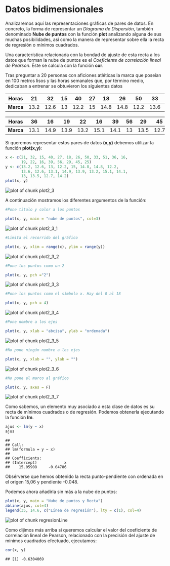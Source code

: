 
# Datos bidimensionales

Analizaremos aquí las representaciones gráficas de pares de datos. En concreto, la forma de representar un _Diagrama de Dispersión_, también denominado __Nube de puntos__ con la función __plot__ analizando alguna de sus muchas posibilidades, así como la manera de representar sobre ella la recta de regresión o mínimos cuadrados.

Una característica relacionada con la bondad de ajuste de esta recta a los datos que forman la nube de puntos es el _Coeficiente de correlación lineal de Pearson_. Éste se calcula con la función __cor__.

<!--sec data-title="Ejemplo 2.4" data-id="ej2_4" ces-->


Tras preguntar a 20 personas con aficiones atléticas la marca que poseían en 100 metros lisos y las horas semanales que, por término medio, dedicaban a entrenar se obtuvieron los siguientes datos



| Horas | 21 | 32 | 15 | 40 | 27 | 18 | 26 | 50 | 33 | 51 |
| -- | -- | -- | -- | -- | -- | -- | -- | -- | -- | -- |
| __Marca__ | 13.2 | 12.6 | 13 | 12.2 | 15 | 14.8 | 14.8 | 12.2 | 13.6 | 12.6 |

| Horas| 36 | 16 | 19 | 22 | 16 | 39 | 56 | 29 |45 | 25 |
| -- | -- | -- | -- | -- | -- | -- | -- | -- | -- | -- |
| __Marca__ | 13.1 | 14.9 | 13.9 | 13.2 | 15.1 | 14.1 | 13 | 13.5 | 12.7 | 14.2 |



Si queremos representar estos pares de datos __(x,y)__ debemos utilizar la función __plot(x,y)__:


```r
x <- c(21, 32, 15, 40, 27, 18, 26, 50, 33, 51, 36, 16,
       19, 22, 16, 39, 56, 29, 45, 25)
y <- c(13.2, 12.6, 13, 12.2, 15, 14.8, 14.8, 12.2, 
       13.6, 12.6, 13.1, 14.9, 13.9, 13.2, 15.1, 14.1, 
       13, 13.5, 12.7, 14.2)
plot(x, y)
```

![plot of chunk plot2_3](figure/plot2_3-1.png)

A continuación mostramos los diferentes argumentos de la función:


```r
#Pone titulo y color a los puntos

plot(x, y, main = "nube de puntos", col=3)
```

![plot of chunk plot2_3_1](figure/plot2_3_1-1.png)


```r
#Limita el recorrido del gráfico

plot(x, y, xlim = range(x), ylim = range(y))
```

![plot of chunk plot2_3_2](figure/plot2_3_2-1.png)


```r
#Pone los puntos como un 2

plot(x, y, pch ="2")
```

![plot of chunk plot2_3_3](figure/plot2_3_3-1.png)



```r
#Pone los puntos como el símbolo x. Hay del 0 al 18

plot(x, y, pch = 4)
```

![plot of chunk plot2_3_4](figure/plot2_3_4-1.png)


```r
#Pone nombre a los ejes

plot(x, y, xlab = "abcisa", ylab = "ordenada")
```

![plot of chunk plot2_3_5](figure/plot2_3_5-1.png)


```r
#No pone ningún nombre a los ejes

plot(x, y, xlab = "", ylab = "")
```

![plot of chunk plot2_3_6](figure/plot2_3_6-1.png)


```r
#No pone el marco al gráfico

plot(x, y, axes = F)
```

![plot of chunk plot2_3_7](figure/plot2_3_7-1.png)

Como sabemos, un elemento muy asociado a esta clase de datos es su recta de mínimos cuadrados o de regresión. Podemos obtenerla ejecutando la función __lm__. 


```r
ajus <- lm(y ~ x)
ajus
```

```
## 
## Call:
## lm(formula = y ~ x)
## 
## Coefficients:
## (Intercept)            x  
##    15.05908     -0.04786
```
Obsérverse que hemos obtenido la recta punto-pendiente con ordenada en el origen 15,06 y pendiente -0.048.

Podemos ahora añadirla sin más a la nube de puntos:


```r
plot(x, y, main = "Nube de puntos y Recta")
abline(ajus, col=4)
legend(35, 14.6, c("Línea de regresión"), lty = c(1), col=4)
```

![plot of chunk regresionLine](figure/regresionLine-1.png)

Como dijimos más arriba si queremos calcular el valor del coeficiente de correlación lineal de Pearson, relacionado con la precisión del ajuste de mínimos cuadrados efectuado, ejecutamos:


```r
cor(x, y)
```

```
## [1] -0.6304069
```
<!--endsec-->
